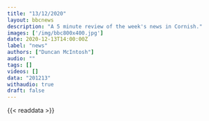```yaml
---
title: "13/12/2020"
layout: bbcnews
description: "A 5 minute review of the week's news in Cornish."
images: ['/img/bbc800x400.jpg']
date: 2020-12-13T14:00:00Z
label: "news"
authors: ["Duncan McIntosh"]
audio: ""
tags: []
videos: []
data: "201213"
withaudio: true
draft: false
---
```

{{< readdata >}}